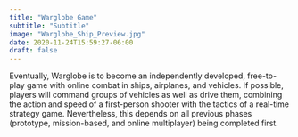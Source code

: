 ```yaml
---
title: "Warglobe Game"
subtitle: "Subtitle"
image: "Warglobe_Ship_Preview.jpg"
date: 2020-11-24T15:59:27-06:00
draft: false
---
```

Eventually, Warglobe is to become an independently developed, free-to-play game with online combat in ships, airplanes, and vehicles. If possible, players will command groups of vehicles as well as drive them, combining the action and speed of a first-person shooter with the tactics of a real-time strategy game. Nevertheless, this depends on all previous phases (prototype, mission-based, and online multiplayer) being completed first.